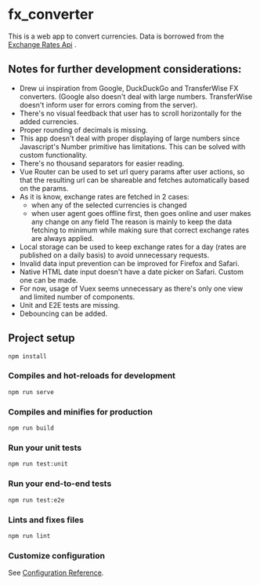 # fx_converter

This is a web app to convert currencies. Data is borrowed from the [Exchange Rates Api](https://exchangeratesapi.io/) .

## Notes for further development considerations:

- Drew ui inspiration from Google, DuckDuckGo and TransferWise FX converters. (Google also doesn't deal with large numbers. TransferWise doesn't inform user for errors coming from the server).
- There's no visual feedback that user has to scroll horizontally for the added currencies.
- Proper rounding of decimals is missing.
- This app doesn't deal with proper displaying of large numbers since Javascript's Number primitive has limitations. This can be solved with custom functionality.
- There's no thousand separators for easier reading.
- Vue Router can be used to set url query params after user actions, so that the resulting url can be shareable and fetches automatically based on the params.
- As it is know, exchange rates are fetched in 2 cases:
  - when any of the selected currencies is changed
  - when user agent goes offline first, then goes online and user makes any change on any field
    The reason is mainly to keep the data fetching to minimum while making sure that correct exchange rates are always applied.
- Local storage can be used to keep exchange rates for a day (rates are published on a daily basis) to avoid unnecessary requests.
- Invalid data input prevention can be improved for Firefox and Safari.
- Native HTML date input doesn't have a date picker on Safari. Custom one can be made.
- For now, usage of Vuex seems unnecessary as there's only one view and limited number of components.
- Unit and E2E tests are missing.
- Debouncing can be added. 

## Project setup

```
npm install
```

### Compiles and hot-reloads for development

```
npm run serve
```

### Compiles and minifies for production

```
npm run build
```

### Run your unit tests

```
npm run test:unit
```

### Run your end-to-end tests

```
npm run test:e2e
```

### Lints and fixes files

```
npm run lint
```

### Customize configuration

See [Configuration Reference](https://cli.vuejs.org/config/).
